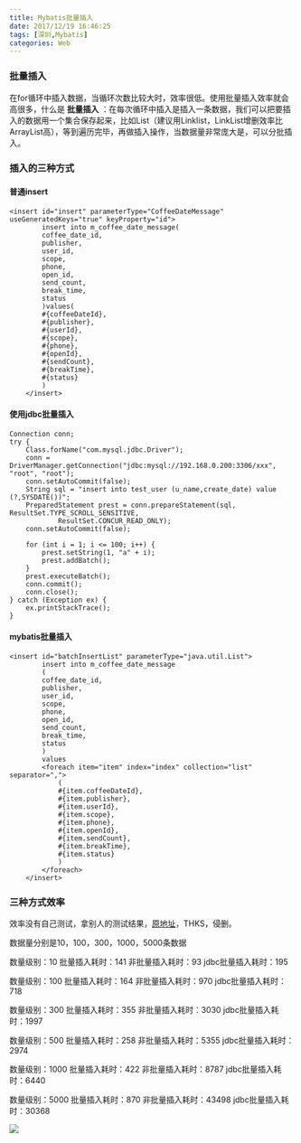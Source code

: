 ```yaml
---
title: Mybatis批量插入
date: 2017/12/19 16:46:25
tags: [深圳,Mybatis]
categories: Web
---
```


### 批量插入
在for循环中插入数据，当循环次数比较大时，效率很低。使用批量插入效率就会高很多，什么是 **批量插入**
：在每次循环中插入是插入一条数据，我们可以把要插入的数据用一个集合保存起来，比如List（建议用Linklist，LinkList增删效率比ArrayList高），等到遍历完毕，再做插入操作，当数据量非常庞大是，可以分批插入。

<!-- more -->

### 插入的三种方式
#### 普通insert

```
<insert id="insert" parameterType="CoffeeDateMessage" useGeneratedKeys="true" keyProperty="id">
        insert into m_coffee_date_message(
        coffee_date_id,
        publisher,
        user_id,
        scope,
        phone,
        open_id,
        send_count,
        break_time,
        status
        )values(
        #{coffeeDateId},
        #{publisher},
        #{userId},
        #{scope},
        #{phone},
        #{openId},
        #{sendCount},
        #{breakTime},
        #{status}
        )
    </insert>
```
#### 使用jdbc批量插入

```
Connection conn;
try {
    Class.forName("com.mysql.jdbc.Driver");
    conn = DriverManager.getConnection("jdbc:mysql://192.168.0.200:3306/xxx", "root", "root");
    conn.setAutoCommit(false);
    String sql = "insert into test_user (u_name,create_date) value (?,SYSDATE())";
    PreparedStatement prest = conn.prepareStatement(sql, ResultSet.TYPE_SCROLL_SENSITIVE,
            ResultSet.CONCUR_READ_ONLY);
    conn.setAutoCommit(false);

    for (int i = 1; i <= 100; i++) {
        prest.setString(1, "a" + i);
        prest.addBatch();
    }
    prest.executeBatch();
    conn.commit();
    conn.close();
} catch (Exception ex) {
    ex.printStackTrace();
}
```
#### mybatis批量插入

```
<insert id="batchInsertList" parameterType="java.util.List">
        insert into m_coffee_date_message
        (
        coffee_date_id,
        publisher,
        user_id,
        scope,
        phone,
        open_id,
        send_count,
        break_time,
        status
        )
        values
        <foreach item="item" index="index" collection="list" separator=",">
            (
            #{item.coffeeDateId},
            #{item.publisher},
            #{item.userId},
            #{item.scope},
            #{item.phone},
            #{item.openId},
            #{item.sendCount},
            #{item.breakTime},
            #{item.status}
            )
        </foreach>
    </insert>
```

### 三种方式效率
效率没有自己测试，拿别人的测试结果，<a href="http://blog.csdn.net/chenpy/article/details/53912752">原地址</a>，THKS，侵删。

数据量分别是10，100，300，1000，5000条数据

数量级别：10
批量插入耗时：141
非批量插入耗时：93
jdbc批量插入耗时：195

数量级别：100
批量插入耗时：164
非批量插入耗时：970
jdbc批量插入耗时：718

数量级别：300
批量插入耗时：355
非批量插入耗时：3030
jdbc批量插入耗时：1997

数量级别：500
批量插入耗时：258
非批量插入耗时：5355
jdbc批量插入耗时：2974

数量级别：1000
批量插入耗时：422
非批量插入耗时：8787
jdbc批量插入耗时：6440

数量级别：5000
批量插入耗时：870
非批量插入耗时：43498
jdbc批量插入耗时：30368

<img id="YangBlog2" src="http://oyo2a85eo.bkt.clouddn.com//post/mybatis_batchInsert/mybatis_batchInsert.png">

